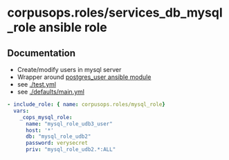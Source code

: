 # corpusops.roles/services_db_mysql_role ansible role
## Documentation

- Create/modify users in mysql server
- Wrapper around [postgres_user ansible module](http://docs.ansible.com/ansible/latest/mysql_user_module.html)
- see [./test.yml](./test.yml)
- see [./defaults/main.yml](./defaults/main.yml)

```yaml
- include_role: { name: corpusops.roles/mysql_role}
  vars:
    _cops_mysql_role:
      name: "mysql_role_udb3_user"
      host: '*'
      db: "mysql_role_udb2"
      password: verysecret
      priv: "mysql_role_udb2.*:ALL"
```
